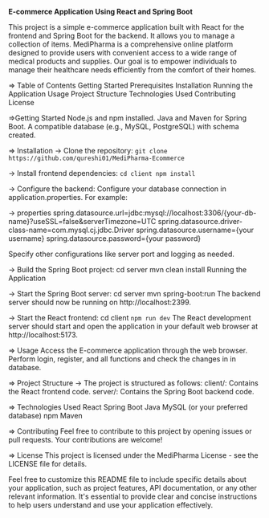 **E-commerce Application Using React and Spring Boot**

This project is a simple e-commerce application built with React for the frontend and Spring Boot for the backend. It allows you to manage a collection of items.
MediPharma is a comprehensive online platform designed to provide users with convenient access to a wide range of medical products and supplies. Our goal is to empower individuals to manage their healthcare needs efficiently from the comfort of their homes.

=> Table of Contents
Getting Started
Prerequisites
Installation
Running the Application
Usage
Project Structure
Technologies Used
Contributing
License

=>Getting Started
Node.js and npm installed.
Java and Maven for Spring Boot.
A compatible database (e.g., MySQL, PostgreSQL) with schema created.

=> Installation
-> Clone the repository:
`git clone https://github.com/qureshi01/MediPharma-Ecommerce`

-> Install frontend dependencies:
`cd client
npm install`

-> Configure the backend:
Configure your database connection in application.properties. For example:

-> properties
spring.datasource.url=jdbc:mysql://localhost:3306/{your-db-name}?useSSL=false&serverTimezone=UTC
spring.datasource.driver-class-name=com.mysql.cj.jdbc.Driver
spring.datasource.username={your username}
spring.datasource.password={your password}

Specify other configurations like server port and logging as needed.

-> Build the Spring Boot project:
cd server mvn clean install Running the Application

-> Start the Spring Boot server:
cd server
mvn spring-boot:run
The backend server should now be running on http://localhost:2399.

-> Start the React frontend:
cd client 
`npm run dev`
The React development server should start and open the application in your default web browser at http://localhost:5173.

=> Usage
Access the E-commerce application through the web browser. Perform login, register, and all functions and check the changes in in database.

=> Project Structure
-> The project is structured as follows:
client/: Contains the React frontend code. 
server/: Contains the Spring Boot backend code.

=> Technologies Used
React
Spring Boot
Java
MySQL (or your preferred database)
npm
Maven

=> Contributing
Feel free to contribute to this project by opening issues or pull requests. Your contributions are welcome!

=> License
This project is licensed under the MediPharma License - see the LICENSE file for details.

Feel free to customize this README file to include specific details about your application, such as project features, API documentation, or any other relevant information. It's essential to provide clear and concise instructions to help users understand and use your application effectively.
